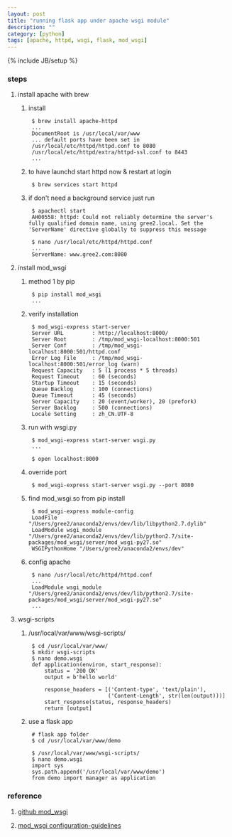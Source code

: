 ```yaml
---
layout: post
title: "running flask app under apache wsgi module"
description: ""
category: [python]
tags: [apache, httpd, wsgi, flask, mod_wsgi]
---
```

{% include JB/setup %}


### steps

1. install apache with brew

    1. install

            $ brew install apache-httpd
            ...
            DocumentRoot is /usr/local/var/www
            ... default ports have been set in
            /usr/local/etc/httpd/httpd.conf to 8080
            /usr/local/etc/httpd/extra/httpd-ssl.conf to 8443
            ...

    1. to have launchd start httpd now & restart at login

            $ brew services start httpd

    1. if don't need a background service just run

            $ apachectl start
            AH00558: httpd: Could not reliably determine the server's fully qualified domain name, using gree2.local. Set the 'ServerName' directive globally to suppress this message

            $ nano /usr/local/etc/httpd/httpd.conf
            ...
            ServerName: www.gree2.com:8080

1. install mod_wsgi

    1. method 1 by pip

            $ pip install mod_wsgi
            ...

    1. verify installation

            $ mod_wsgi-express start-server
            Server URL         : http://localhost:8000/
            Server Root        : /tmp/mod_wsgi-localhost:8000:501
            Server Conf        : /tmp/mod_wsgi-localhost:8000:501/httpd.conf
            Error Log File     : /tmp/mod_wsgi-localhost:8000:501/error_log (warn)
            Request Capacity   : 5 (1 process * 5 threads)
            Request Timeout    : 60 (seconds)
            Startup Timeout    : 15 (seconds)
            Queue Backlog      : 100 (connections)
            Queue Timeout      : 45 (seconds)
            Server Capacity    : 20 (event/worker), 20 (prefork)
            Server Backlog     : 500 (connections)
            Locale Setting     : zh_CN.UTF-8

    1. run with wsgi.py

            $ mod_wsgi-express start-server wsgi.py
            ...

            $ open localhost:8000

    1. override port

            $ mod_wsgi-express start-server wsgi.py --port 8080

    1. find mod_wsgi.so from pip install

            $ mod_wsgi-express module-config
            LoadFile "/Users/gree2/anaconda2/envs/dev/lib/libpython2.7.dylib"
            LoadModule wsgi_module "/Users/gree2/anaconda2/envs/dev/lib/python2.7/site-packages/mod_wsgi/server/mod_wsgi-py27.so"
            WSGIPythonHome "/Users/gree2/anaconda2/envs/dev"

    1. config apache

            $ nano /usr/local/etc/httpd/httpd.conf
            ...
            LoadModule wsgi_module "/Users/gree2/anaconda2/envs/dev/lib/python2.7/site-packages/mod_wsgi/server/mod_wsgi-py27.so"
            ...

1. wsgi-scripts

    1. /usr/local/var/www/wsgi-scripts/

            $ cd /usr/local/var/www/
            $ mkdir wsgi-scripts
            $ nano demo.wsgi
            def application(environ, start_response):
                status = '200 OK'
                output = b'hello world'

                response_headers = [('Content-type', 'text/plain'),
                                    ('Content-Length', str(len(output)))]
                start_response(status, response_headers)
                return [output]

    1. use a flask app

            # flask app folder
            $ cd /usr/local/var/www/demo

            $ /usr/local/var/www/wsgi-scripts/
            $ nano demo.wsgi
            import sys
            sys.path.append('/usr/local/var/www/demo')
            from demo import manager as application

### reference

1. [github mod_wsgi](https://github.com/GrahamDumpleton/mod_wsgi)

1. [mod_wsgi configuration-guidelines](http://modwsgi.readthedocs.io/en/develop/user-guides/configuration-guidelines.html#)